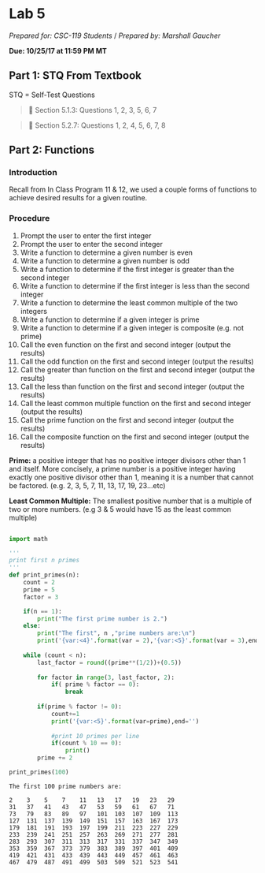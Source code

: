 # Lab 5
_Prepared for: CSC-119 Students_ /
_Prepared by: Marshall Gaucher_


**Due: 10/25/17 at 11:59 PM MT**

## Part 1: STQ From Textbook
STQ = Self-Test Questions

> :blue_book: Section 5.1.3: Questions 1, 2, 3, 5, 6, 7

> :blue_book: Section 5.2.7: Questions 1, 2, 4, 5, 6, 7, 8

## Part 2: Functions
### Introduction
Recall from In Class Program 11 & 12, we used a couple forms of functions to achieve desired results for a given routine.


### Procedure

1. Prompt the user to enter the first integer
2. Prompt the user to enter the second integer
3. Write a function to determine a given number is even
4. Write a function to determine a given number is odd
5. Write a function to determine if the first integer is greater than the second integer
6. Write a function to determine if the first integer is less than the second integer
7. Write a function to determine the least common multiple of the two integers
8. Write a function to determine if a given integer is prime
9. Write a function to determine if a given integer is composite (e.g. not prime)
10. Call the even function on the first and second integer (output the results)
11. Call the odd function on the first and second integer (output the results)
12. Call the greater than function on the first and second integer (output the results)
13. Call the less than function on the first and second integer (output the results)
14. Call the least common multiple function on the first and second integer (output the results)
15. Call the prime function on the first and second integer (output the results)
16. Call the composite function on the first and second integer (output the results)

**Prime:** a positive integer that has no positive integer divisors other than 1 and itself. More concisely, a prime number is a positive integer having exactly one positive divisor other than 1, meaning it is a number that cannot be factored. (e.g. 2, 3, 5, 7, 11, 13, 17, 19, 23...etc)

**Least Common Multiple:** The smallest positive number that is a multiple of two or more numbers. (e.g 3 & 5 would have 15 as the least common multiple)

```python

import math

'''
print first n primes
'''
def print_primes(n):
    count = 2
    prime = 5
    factor = 3

    if(n == 1):
        print("The first prime number is 2.")
    else:
        print("The first", n ,"prime numbers are:\n")
        print('{var:<4}'.format(var = 2),'{var:<5}'.format(var = 3),end='')
    
    while (count < n):
        last_factor = round((prime**(1/2))+(0.5))
        
        for factor in range(3, last_factor, 2):
            if( prime % factor == 0):
                break
        
        if(prime % factor != 0):
            count+=1
            print('{var:<5}'.format(var=prime),end='')
            
            #print 10 primes per line
            if(count % 10 == 0):
                print()
        prime += 2

print_primes(100)        

```

```
The first 100 prime numbers are:

2    3    5    7    11   13   17   19   23   29   
31   37   41   43   47   53   59   61   67   71   
73   79   83   89   97   101  103  107  109  113  
127  131  137  139  149  151  157  163  167  173  
179  181  191  193  197  199  211  223  227  229  
233  239  241  251  257  263  269  271  277  281  
283  293  307  311  313  317  331  337  347  349  
353  359  367  373  379  383  389  397  401  409  
419  421  431  433  439  443  449  457  461  463  
467  479  487  491  499  503  509  521  523  541  
```


```python


```
